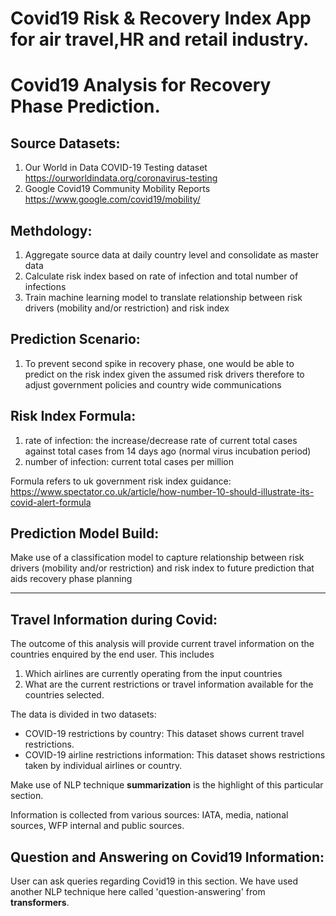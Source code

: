 # Covid19 Risk & Recovery Index App for air travel,HR and retail industry.
# Covid19 Analysis for Recovery Phase Prediction.

## Source Datasets:

1. Our World in Data COVID-19 Testing dataset https://ourworldindata.org/coronavirus-testing
1. Google Covid19 Community Mobility Reports https://www.google.com/covid19/mobility/

## Methdology:

1. Aggregate source data at daily country level and consolidate as master data
1. Calculate risk index based on rate of infection and total number of infections
1. Train machine learning model to translate relationship between risk drivers (mobility and/or restriction) and risk index

## Prediction Scenario:
1. To prevent second spike in recovery phase, one would be able to predict on the risk index given the assumed risk drivers therefore to adjust government policies and country wide communications

## Risk Index Formula: 

1. rate of infection: the increase/decrease rate of current total cases against total cases from 14 days ago (normal virus incubation period)
1. number of infection: current total cases per million

Formula refers to uk government risk index guidance: 
https://www.spectator.co.uk/article/how-number-10-should-illustrate-its-covid-alert-formula

## Prediction Model Build: 

Make use of a classification model to capture relationship between risk drivers (mobility and/or restriction) and risk index to future prediction that aids recovery phase planning

----------------------------------------------------------------------------------------------------------------------------------------

## Travel Information during Covid:

The outcome of this analysis will provide current travel information on the countries enquired by the end user. This includes
1. Which airlines are currently operating from the input countries
2. What are the current restrictions or travel information available for the countries selected.

The data is divided in two datasets: 
- COVID-19 restrictions by country: This dataset shows current travel restrictions. 
- COVID-19 airline restrictions information: This dataset shows restrictions taken by individual airlines or country. 

Make use of NLP technique **summarization** is the highlight of this particular section. 

Information is collected from various sources: IATA, media, national sources, WFP internal and public sources.

## Question and Answering on Covid19 Information:

User can ask queries regarding Covid19 in this section. We have used another NLP technique here called 'question-answering' from **transformers**.
